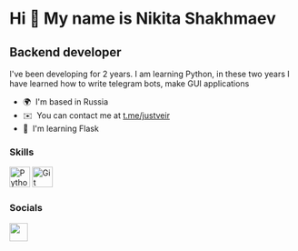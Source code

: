 Hi 👋 My name is Nikita Shakhmaev
=================================

Backend developer
-----------------

I've been developing for 2 years. I am learning Python, in these two years I have learned how to write telegram bots, make GUI applications

* 🌍  I'm based in Russia
* ✉️  You can contact me at [t.me/justveir](mailto:t.me/justveir)
* 🧠  I'm learning Flask

### Skills


<p align="left">
<a href="https://www.python.org/" target="_blank" rel="noreferrer"><img src="https://raw.githubusercontent.com/danielcranney/readme-generator/main/public/icons/skills/python-colored.svg" width="36" height="36" alt="Python" /></a>
<a href="https://git-scm.com/" target="_blank" rel="noreferrer"><img src="https://raw.githubusercontent.com/danielcranney/readme-generator/main/public/icons/skills/git-colored.svg" width="36" height="36" alt="Git" /></a>
</p>


### Socials

<p align="left"> <a href="https://discord.com/users/nomercy#8391" target="_blank" rel="noreferrer"><img src="https://raw.githubusercontent.com/danielcranney/readme-generator/main/public/icons/socials/discord.svg" width="32" height="32" /></a></p>
